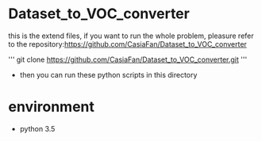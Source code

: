 # Dataset_to_VOC_converter
this is the extend files, if you want to run the whole problem, pleasure refer to the repository:https://github.com/CasiaFan/Dataset_to_VOC_converter

'''
git clone https://github.com/CasiaFan/Dataset_to_VOC_converter.git
'''

- then you can run these python scripts in this directory

# environment
- python 3.5